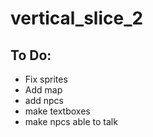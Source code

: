 # vertical_slice_2

## To Do:
<ul>
<li>Fix sprites</li>
<li>Add map</li>
<li>add npcs</li>
<li>make textboxes</li>
 <li>make npcs able to talk</li>
</ul>
